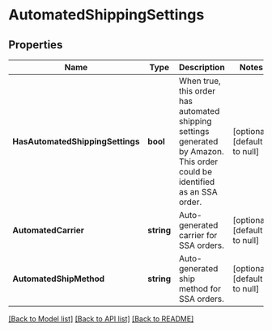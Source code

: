 # AutomatedShippingSettings

## Properties
Name | Type | Description | Notes
------------ | ------------- | ------------- | -------------
**HasAutomatedShippingSettings** | **bool** | When true, this order has automated shipping settings generated by Amazon. This order could be identified as an SSA order. | [optional] [default to null]
**AutomatedCarrier** | **string** | Auto-generated carrier for SSA orders. | [optional] [default to null]
**AutomatedShipMethod** | **string** | Auto-generated ship method for SSA orders. | [optional] [default to null]

[[Back to Model list]](../README.md#documentation-for-models) [[Back to API list]](../README.md#documentation-for-api-endpoints) [[Back to README]](../README.md)

